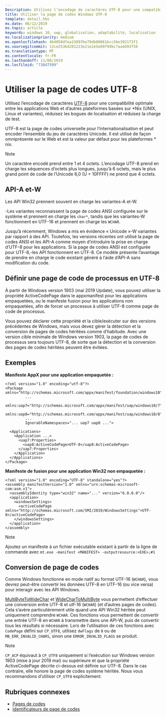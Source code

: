 ```yaml
---
Description: Utilisez l’encodage de caractères UTF-8 pour une compatibilité optimale entre les applications Web et d’autres plateformes basées sur \*Nix (UNIX, Linux et variantes), réduisez les bogues de localisation et réduisez la charge de test.
title: Utiliser la page de codes Windows UTF-8
template: detail.hbs
ms.date: 06/12/2019
ms.topic: article
keywords: windows 10, uwp, globalisation, adaptabilité, localisation
ms.localizationpriority: medium
ms.openlocfilehash: 4b4050dfea1589fbe79db08061bcc56e392173f1
ms.sourcegitcommit: 13ce25364201223e21e2e5e89f99bc7aa4d93f56
ms.translationtype: MT
ms.contentlocale: fr-FR
ms.lasthandoff: 11/08/2019
ms.locfileid: "73847599"
---
```

# <a name="use-the-utf-8-code-page"></a>Utiliser la page de codes UTF-8

Utilisez l’encodage de caractères [UTF-8](http://www.utf-8.com/) pour une compatibilité optimale entre les applications Web et d’autres plateformes basées sur \*Nix (UNIX, Linux et variantes), réduisez les bogues de localisation et réduisez la charge de test.

UTF-8 est la page de codes universelle pour l’internationalisation et peut encoder l’ensemble du jeu de caractères Unicode. Il est utilisé de façon omniprésente sur le Web et est la valeur par défaut pour les plateformes * nix.

> [!NOTE]
> Un caractère encodé prend entre 1 et 4 octets. L’encodage UTF-8 prend en charge les séquences d’octets plus longues, jusqu’à 6 octets, mais le plus grand point de code de l’Unicode 6,0 (U + 10FFFF) ne prend que 4 octets.

## <a name="-a-vs--w-apis"></a>API-A et-W
  
Les API Win32 prennent souvent en charge les variantes-A et-W.

-Les variantes reconnaissent la page de codes ANSI configurée sur le système et prennent en charge les `char*`, tandis que les variantes-W fonctionnent en UTF-16 et prennent en charge les `WCHAR`.

Jusqu’à récemment, Windows a mis en évidence « Unicode »-W variantes par rapport à des API. Toutefois, les versions récentes ont utilisé la page de codes ANSI et les API-A comme moyen d’introduire la prise en charge d’UTF-8 pour les applications. Si la page de codes ANSI est configurée pour UTF-8,-les API fonctionnent en UTF-8. Ce modèle présente l’avantage de prendre en charge le code existant généré à l’aide d’API-A sans modification du code.

## <a name="set-a-process-code-page-to-utf-8"></a>Définir une page de code de processus en UTF-8

À partir de Windows version 1903 (mai 2019 Update), vous pouvez utiliser la propriété ActiveCodePage dans le appxmanifest pour les applications empaquetées, ou le manifeste fusion pour les applications non empaquetées, afin de forcer un processus à utiliser UTF-8 comme page de code de processus.

Vous pouvez déclarer cette propriété et la cible/exécuter sur des versions précédentes de Windows, mais vous devez gérer la détection et la conversion de pages de codes héritées comme d’habitude. Avec une version cible minimale de Windows version 1903, la page de codes de processus sera toujours UTF-8, de sorte que la détection et la conversion des pages de codes héritées peuvent être évitées.

## <a name="examples"></a>Exemples

**Manifeste AppX pour une application empaquetée :**

```xaml
<?xml version="1.0" encoding="utf-8"?>
<Package xmlns="http://schemas.microsoft.com/appx/manifest/foundation/windows10"
         ...
         xmlns:uap7="http://schemas.microsoft.com/appx/manifest/uap/windows10/7"
         xmlns:uap8="http://schemas.microsoft.com/appx/manifest/uap/windows10/8"
         ...
         IgnorableNamespaces="... uap7 uap8 ...">

  <Applications>
    <Application ...>
      <uap7:Properties>
        <uap8:ActiveCodePage>UTF-8</uap8:ActiveCodePage>
      </uap7:Properties>
    </Application>
  </Applications>
</Package>
```

**Manifeste de fusion pour une application Win32 non empaquetée :**

``` xaml
<?xml version="1.0" encoding="UTF-8" standalone="yes"?>
<assembly manifestVersion="1.0" xmlns="urn:schemas-microsoft-com:asm.v1">
  <assemblyIdentity type="win32" name="..." version="6.0.0.0"/>
  <application>
    <windowsSettings>
      <activeCodePage xmlns="http://schemas.microsoft.com/SMI/2019/WindowsSettings">UTF-8</activeCodePage>
    </windowsSettings>
  </application>
</assembly>
```

> [!NOTE]
> Ajoutez un manifeste à un fichier exécutable existant à partir de la ligne de commande avec `mt.exe -manifest <MANIFEST> -outputresource:<EXE>;#1`

## <a name="code-page-conversion"></a>Conversion de page de codes

Comme Windows fonctionne en mode natif au format UTF-16 (`WCHAR`), vous devrez peut-être convertir les données UTF-8 en UTF-16 (ou vice versa) pour interagir avec les API Windows.

[MultiByteToWideChar](https://docs.microsoft.com/windows/desktop/api/stringapiset/nf-stringapiset-multibytetowidechar) et [WideCharToMultiByte](https://docs.microsoft.com/windows/desktop/api/stringapiset/nf-stringapiset-widechartomultibyte) vous permettent d’effectuer une conversion entre UTF-8 et utf-16 (`WCHAR`) (et d’autres pages de codes). Cela s’avère particulièrement utile quand une API Win32 héritée peut uniquement comprendre `WCHAR`. Ces fonctions vous permettent de convertir une entrée UTF-8 en `WCHAR` à transmettre dans une API-W, puis de convertir tous les résultats si nécessaire.
Lors de l’utilisation de ces fonctions avec `CodePage` défini sur `CP_UTF8`, utilisez `dwFlags` de `0` ou de `MB_ERR_INVALID_CHARS`, sinon une `ERROR_INVALID_FLAGS` se produit.

> [!NOTE]
> `CP_ACP` équivaut à `CP_UTF8` uniquement si l’exécution sur Windows version 1903 (mise à jour 2019 mai) ou supérieure et que la propriété ActiveCodePage décrite ci-dessus est définie sur UTF-8. Dans le cas contraire, elle honore la page de codes système héritée. Nous vous recommandons d’utiliser `CP_UTF8` explicitement.

## <a name="related-topics"></a>Rubriques connexes

- [Pages de codes](https://docs.microsoft.com/windows/desktop/Intl/code-pages)
- [Identificateurs de page de codes](https://docs.microsoft.com/windows/desktop/Intl/code-page-identifiers)
